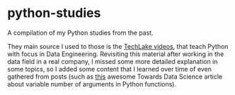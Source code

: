 # python-studies
A compilation of my Python studies from the past.

They main source I used to those is the [TechLake videos](https://www.youtube.com/@TRRaveendra), that teach Python with focus in Data Engineering.
Revisiting this material after working in the data field in a real company, I missed some more detailed explanation in some topics, so I added some content that I learned over time of even gathered from posts (such as [this](https://towardsdatascience.com/how-to-use-variable-number-of-arguments-in-python-functions-d3a49a9b7db6) awesome Towards Data Science article about variable number of arguments in Python functions).
